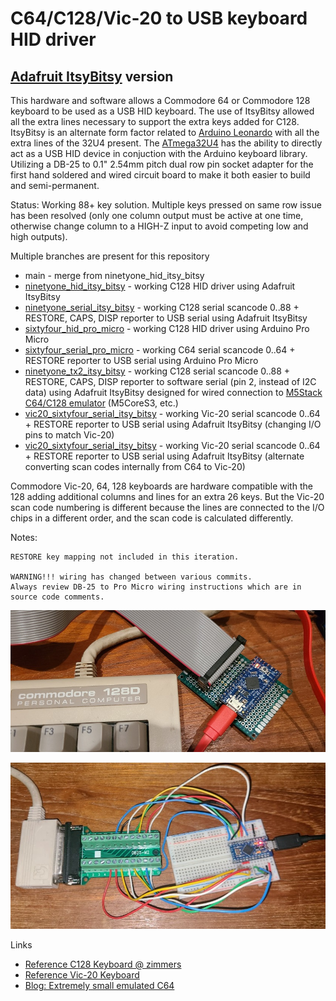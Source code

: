 # C64/C128/Vic-20 to USB keyboard HID driver #

## [Adafruit ItsyBitsy](https://learn.adafruit.com/introducting-itsy-bitsy-32u4/) version ##

This hardware and software allows a Commodore 64 or Commodore 128 keyboard to be used as a USB HID keyboard.  The use of ItsyBitsy allowed all the extra lines necessary to support the extra keys added for C128.  ItsyBitsy is an alternate form factor related to [Arduino Leonardo](https://docs.arduino.cc/hardware/leonardo) with all the extra lines of the 32U4 present.  The [ATmega32U4](https://www.microchip.com/en-us/product/atmega32u4) has the ability to directly act as a USB HID device in conjuction with the Arduino keyboard library.  Utilizing a DB-25 to 0.1" 2.54mm pitch dual row pin socket adapter for the first hand soldered and wired circuit board to make it both easier to build and semi-permanent.

Status: Working 88+ key solution. Multiple keys pressed on same row issue has been resolved (only one column output must be active at one time, otherwise change column to a HIGH-Z input to avoid competing low and high outputs). 

Multiple branches are present for this repository

* main - merge from ninetyone_hid_itsy_bitsy
* [ninetyone_hid_itsy_bitsy](https://github.com/davervw/c128_keyscan/tree/ninetyone_hid_itsy_bitsy) - working C128 HID driver using Adafruit ItsyBitsy
* [ninetyone_serial_itsy_bitsy](https://github.com/davervw/c128_keyscan/tree/ninetyone_serial_itsy_bitsy) - working C128 serial scancode 0..88 + RESTORE, CAPS, DISP reporter to USB serial using Adafruit ItsyBitsy
* [sixtyfour_hid_pro_micro](https://github.com/davervw/c128_keyscan/tree/sixtyfour_hid_pro_micro) - working C128 HID driver using Arduino Pro Micro
* [sixtyfour_serial_pro_micro](https://github.com/davervw/c128_keyscan/tree/sixtyfour_serial_pro_micro) - working C64 serial scancode 0..64 + RESTORE reporter to USB serial using Arduino Pro Micro
* [ninetyone_tx2_itsy_bitsy](https://github.com/davervw/c128_keyscan/tree/ninetyone_tx2_itsy_bitsy) - working C128 serial scancode 0..88 + RESTORE, CAPS, DISP reporter to software serial (pin 2, instead of I2C data) using Adafruit ItsyBitsy designed for wired connection to [M5Stack C64/C128 emulator](https://github.com/davervw/c-simple-emu6502-cbm/tree/m5) (M5CoreS3, etc.)
* [vic20_sixtyfour_serial_itsy_bitsy](https://github.com/davervw/c128_keyscan/tree/vic20_sixtyfour_serial_itsy_bitsy) - working Vic-20 serial scancode 0..64 + RESTORE reporter to USB serial using Adafruit ItsyBitsy (changing I/O pins to match Vic-20)
* [vic20_sixtyfour_serial_itsy_bitsy](https://github.com/davervw/c128_keyscan/tree/vic20_sixtyfour_serial_itsy_bitsy-xlat-from-c64) - working Vic-20 serial scancode 0..64 + RESTORE reporter to USB serial using Adafruit ItsyBitsy (alternate converting scan codes internally from C64 to Vic-20)

Commodore Vic-20, 64, 128 keyboards are hardware compatible with the 128 adding additional columns and lines for an extra 26 keys.  But the Vic-20 scan code numbering is different because the lines are connected to the I/O chips in a different order, and the scan code is calculated differently.

Notes:
    
    RESTORE key mapping not included in this iteration.

    WARNING!!! wiring has changed between various commits. 
    Always review DB-25 to Pro Micro wiring instructions which are in source code comments.  

![pcb.jpg](pcb.jpg)

![prototype.jpg](prototype.jpg)

Links

* [Reference C128 Keyboard @ zimmers](http://www.zimmers.net/anonftp/pub/cbm/schematics/computers/c128/servicemanuals/manual/51.gif)
* [Reference Vic-20 Keyboard](https://www.atarimagazines.com/compute/issue21/81-1.jpg)
* [Blog: Extremely small emulated C64](https://techwithdave.davevw.com/2023/06/extremely-small-emulated-c64.html)
